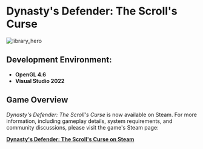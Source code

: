 # Dynasty's Defender: The Scroll's Curse

![library_hero](./resources/library_hero.png)

## Development Environment:

- **OpenGL 4.6**
- **Visual Studio 2022**

## Game Overview

*Dynasty's Defender: The Scroll's Curse* is now available on Steam. For more information, including gameplay details, system requirements, and community discussions, please visit the game's Steam page:

[**Dynasty's Defender: The Scroll's Curse on Steam**](https://store.steampowered.com/app/3139180/Dynastys_Defender_The_Scrolls_Curse/)

